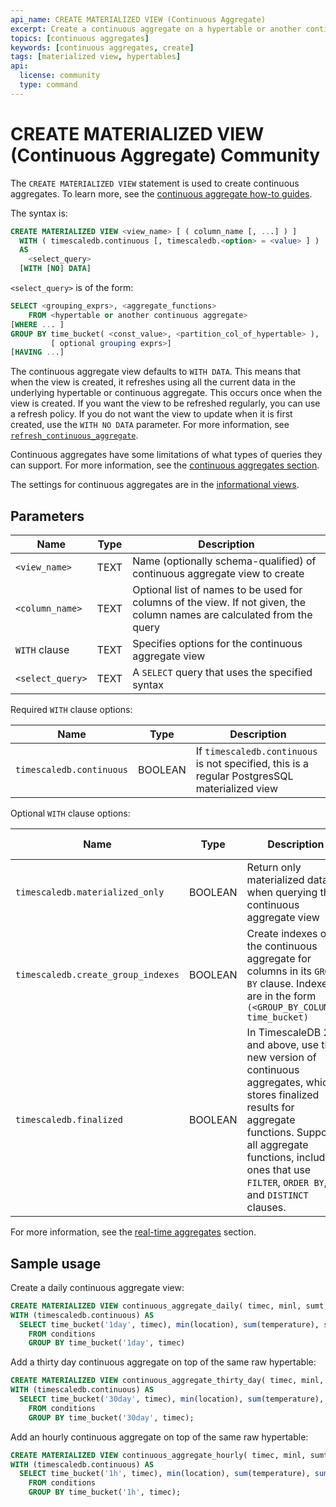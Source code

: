 ```yaml
---
api_name: CREATE MATERIALIZED VIEW (Continuous Aggregate)
excerpt: Create a continuous aggregate on a hypertable or another continuous aggregate
topics: [continuous aggregates]
keywords: [continuous aggregates, create]
tags: [materialized view, hypertables]
api:
  license: community
  type: command
---
```


# CREATE MATERIALIZED VIEW (Continuous Aggregate) <Tag type="community">Community</Tag>

The `CREATE MATERIALIZED VIEW` statement is used to create continuous
aggregates. To learn more, see the
[continuous aggregate how-to guides][cagg-how-tos].

The syntax is:

``` sql
CREATE MATERIALIZED VIEW <view_name> [ ( column_name [, ...] ) ]
  WITH ( timescaledb.continuous [, timescaledb.<option> = <value> ] )
  AS
    <select_query>
  [WITH [NO] DATA]
```

`<select_query>` is of the form:

```sql
SELECT <grouping_exprs>, <aggregate_functions>
    FROM <hypertable or another continuous aggregate>
[WHERE ... ]
GROUP BY time_bucket( <const_value>, <partition_col_of_hypertable> ),
         [ optional grouping exprs>]
[HAVING ...]
```

The continuous aggregate view defaults to `WITH DATA`. This means that when the
view is created, it refreshes using all the current data in the underlying
hypertable or continuous aggregate. This occurs once when the view is created.
If you want the view to be refreshed regularly, you can use a refresh policy. If
you do not want the view to update when it is first created, use the
`WITH NO DATA` parameter. For more information, see
[`refresh_continuous_aggregate`][refresh-cagg].

Continuous aggregates have some limitations of what types of queries they can
support. For more information, see the
[continuous aggregates section][cagg-how-tos].

The settings for continuous aggregates are in the
[informational views][info-views].

## Parameters

|Name|Type|Description|
|-|-|-|
|`<view_name>`|TEXT|Name (optionally schema-qualified) of continuous aggregate view to create|
|`<column_name>`|TEXT|Optional list of names to be used for columns of the view. If not given, the column names are calculated from the query|
|`WITH` clause|TEXT|Specifies options for the continuous aggregate view|
|`<select_query>`|TEXT|A `SELECT` query that uses the specified syntax|

Required `WITH` clause options:

|Name|Type|Description|
|-|-|-|
|`timescaledb.continuous`|BOOLEAN|If `timescaledb.continuous` is not specified, this is a regular PostgresSQL materialized view|

Optional `WITH` clause options:

|Name|Type|Description|Default value|
|-|-|-|-|
|`timescaledb.materialized_only`|BOOLEAN|Return only materialized data when querying the continuous aggregate view|`FALSE`|
|`timescaledb.create_group_indexes`|BOOLEAN|Create indexes on the continuous aggregate for columns in its `GROUP BY` clause. Indexes are in the form `(<GROUP_BY_COLUMN>, time_bucket)`|`TRUE`|
|`timescaledb.finalized`|BOOLEAN|In TimescaleDB 2.7 and above, use the new version of continuous aggregates, which stores finalized results for aggregate functions. Supports all aggregate functions, including ones that use `FILTER`, `ORDER BY`, and `DISTINCT` clauses.|`TRUE`|

For more information, see the [real-time aggregates][real-time-aggregates] section.

## Sample usage

Create a daily continuous aggregate view:

```sql
CREATE MATERIALIZED VIEW continuous_aggregate_daily( timec, minl, sumt, sumh )
WITH (timescaledb.continuous) AS
  SELECT time_bucket('1day', timec), min(location), sum(temperature), sum(humidity)
    FROM conditions
    GROUP BY time_bucket('1day', timec)
```

Add a thirty day continuous aggregate on top of the same raw hypertable:

```sql
CREATE MATERIALIZED VIEW continuous_aggregate_thirty_day( timec, minl, sumt, sumh )
WITH (timescaledb.continuous) AS
  SELECT time_bucket('30day', timec), min(location), sum(temperature), sum(humidity)
    FROM conditions
    GROUP BY time_bucket('30day', timec);
```

Add an hourly continuous aggregate on top of the same raw hypertable:

```sql
CREATE MATERIALIZED VIEW continuous_aggregate_hourly( timec, minl, sumt, sumh )
WITH (timescaledb.continuous) AS
  SELECT time_bucket('1h', timec), min(location), sum(temperature), sum(humidity)
    FROM conditions
    GROUP BY time_bucket('1h', timec);
```

[cagg-how-tos]: /use-timescale/:currentVersion:/continuous-aggregates/
[real-time-aggregates]: /use-timescale/:currentVersion:/continuous-aggregates/real-time-aggregates/
[refresh-cagg]: /api/:currentVersion:/continuous-aggregates/refresh_continuous_aggregate/
[info-views]: /api/:currentVersion:/informational-views/
